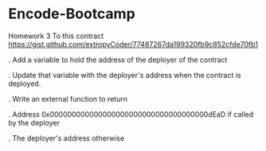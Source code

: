# Encode-Bootcamp

Homework 3
To this contract https://gist.github.com/extropyCoder/77487267da199320fb9c852cfde70fb1

. Add a variable to hold the address of the deployer of the contract

. Update that variable with the deployer's address when the contract is deployed.

. Write an external function to return

. Address 0x000000000000000000000000000000000000dEaD if called by the
deployer

. The deployer's address otherwise
